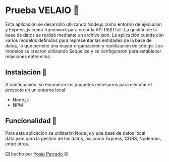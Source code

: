 # Prueba VELAIO 🧩
Esta aplicación se desarrolló utilizando Node.js como entorno de ejecución y Express.js como framework para crear la API RESTfull. La gestión de la base de datos se realizó mediante un archivo json.
La aplicación cuenta con varios modelos definidos para representar las entidades de la base de datos, lo que permite una mayor organización y reutilización de código. Los modelos se crearon utilizando Sequelize y se configuraron para establecer relaciones entre ellos.
 
 
## Instalación 🔧
A continuación, se enumeran los paquetes necesarios para ejecutar el proyecto en un entorno local:

- Node.js
- NPM



## Funcionalidad 🚀
Para esta aplicación se utilizaron Node.js y una base de datos local data.json para la gestión de los datos, así como Express, CORS, Nodemon, entre otros.





⌨️ hecho por [Yosip Parrado ]( https://github.com/Yosipmikecolin)😊
